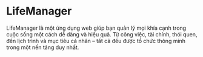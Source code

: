 # LifeManager
LifeManager là một ứng dụng web giúp bạn quản lý mọi khía cạnh trong cuộc sống một cách dễ dàng và hiệu quả. Từ công việc, tài chính, thói quen, đến lịch trình và mục tiêu cá nhân – tất cả đều được tổ chức thông minh trong một nền tảng duy nhất.
